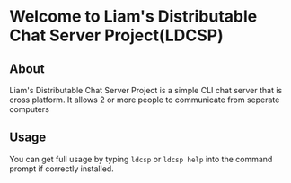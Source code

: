 # Welcome to Liam's Distributable Chat Server Project(LDCSP)

## About

Liam's Distributable Chat Server Project is a simple CLI chat server that is cross platform.
It allows 2 or more people to communicate from seperate computers 

## Usage

You can get full usage by typing `ldcsp` or `ldcsp help` into the command prompt if correctly installed.
